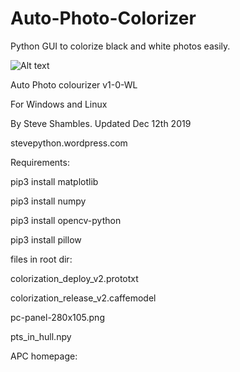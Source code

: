 # Auto-Photo-Colorizer
Python GUI to colorize black and white photos easily.

![Alt text](https://stevepython.files.wordpress.com/2019/12/apc-v1-screenshot.png "Optional title")


Auto Photo colourizer v1-0-WL

For Windows and Linux

By Steve Shambles. Updated Dec 12th 2019

stevepython.wordpress.com



Requirements:

pip3 install matplotlib

pip3 install numpy

pip3 install opencv-python

pip3 install pillow


files in root dir:

colorization_deploy_v2.prototxt

colorization_release_v2.caffemodel

pc-panel-280x105.png

pts_in_hull.npy

APC homepage:

